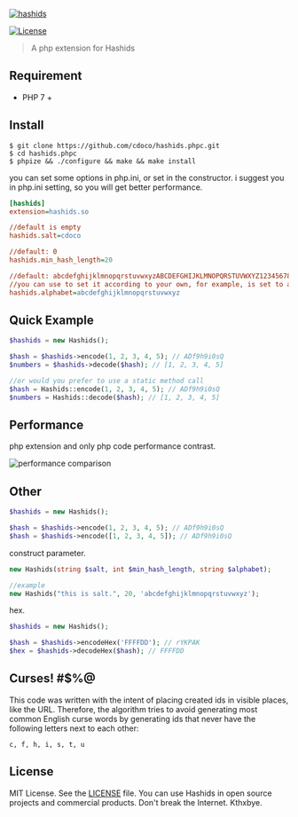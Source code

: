 [![hashids](http://hashids.org/public/img/hashids.gif "Hashids")](http://hashids.org/)

[![License][license-image]][license-url]

> A php extension for Hashids

## Requirement

- PHP 7 +

## Install

```shell
$ git clone https://github.com/cdoco/hashids.phpc.git
$ cd hashids.phpc
$ phpize && ./configure && make && make install
```

you can set some options in php.ini, or set in the constructor.
i suggest you in php.ini setting, so you will get better performance.

```ini
[hashids]
extension=hashids.so

//default is empty
hashids.salt=cdoco

//default: 0
hashids.min_hash_length=20

//default: abcdefghijklmnopqrstuvwxyzABCDEFGHIJKLMNOPQRSTUVWXYZ1234567890
//you can use to set it according to your own, for example, is set to all lowercase
hashids.alphabet=abcdefghijklmnopqrstuvwxyz
```

## Quick Example

```php
$hashids = new Hashids();

$hash = $hashids->encode(1, 2, 3, 4, 5); // ADf9h9i0sQ
$numbers = $hashids->decode($hash); // [1, 2, 3, 4, 5]

//or would you prefer to use a static method call
$hash = Hashids::encode(1, 2, 3, 4, 5); // ADf9h9i0sQ
$numbers = Hashids::decode($hash); // [1, 2, 3, 4, 5]
```

## Performance

php extension and only php code performance contrast.

![performance comparison](https://cdoco.com/images/performance.png "performance comparison")

## Other

```php
$hashids = new Hashids();

$hash = $hashids->encode(1, 2, 3, 4, 5); // ADf9h9i0sQ
$hash = $hashids->encode([1, 2, 3, 4, 5]); // ADf9h9i0sQ
```

construct parameter.

```php
new Hashids(string $salt, int $min_hash_length, string $alphabet);

//example
new Hashids("this is salt.", 20, 'abcdefghijklmnopqrstuvwxyz');
```

hex.

```php
$hashids = new Hashids();

$hash = $hashids->encodeHex('FFFFDD'); // rYKPAK
$hex = $hashids->decodeHex($hash); // FFFFDD
```

Curses! #$%@
-------

This code was written with the intent of placing created ids in visible places, like the URL. Therefore, the algorithm tries to avoid generating most common English curse words by generating ids that never have the following letters next to each other:

    c, f, h, i, s, t, u

License
-------

MIT License. See the [LICENSE](LICENSE) file. You can use Hashids in open source projects and commercial products. Don't break the Internet. Kthxbye.

[license-url]: https://github.com/cdoco/grank/blob/master/LICENSE
[license-image]: https://img.shields.io/badge/License-MIT-blue.svg